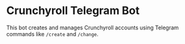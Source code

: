 # Crunchyroll Telegram Bot

This bot creates and manages Crunchyroll accounts using Telegram commands like `/create` and `/change`.
